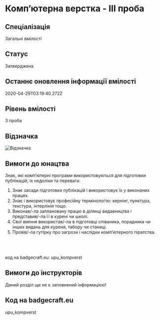 # Комп’ютерна верстка - ІІІ проба

## Спеціалізація

Загальні вмілості

## Статус

Затверджена

## Останнє оновлення інформації вмілості

2020-04-29T03:19:40.272Z

## Рівень вмілості

3 проба

## Відзначка

![Відзначка](../images/Komp’iuterna_verstka_III/___________________.jpg)

## Вимоги до юнацтва

<p>Знає, які комп’ютерні програми використовуються для
підготовки публікацій; їх недоліки та переваги.</p>

<ol>
 <li>Знає засади підготовки публікацій і
     використовує їх у виконаних працях. </li>
 <li>Знає і використовує професійну термінологію:
     кернінг, пунктура, текстура, інтерлінія тощо. </li>
 <li>Виконав/-ла заплановану працю в ділянці
     видавництва і представив/-ла її в курені чи школі. </li>
 <li>Свої вміння використав/-ла в підготовці співаника,
     порадника чи інших видань для куреня, табору чи станиці. </li><li>Провів/-ла гутірку про загрози і наслідки комп’ютерного піратства.<br></li></ol><br><span><br><br></span>код на badgecraft.eu: upu_kompverst<br>

## Вимоги до інструкторів

Даний розділ ще не є заповнений інформацією!

## Код на badgecraft.eu

upu_kompverst